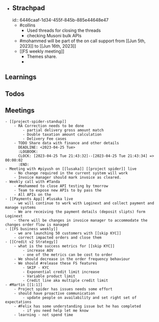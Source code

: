 - ## Strachpad
  id:: 6446caaf-1d34-455f-845b-885e44648e47
	- #collins
		- Used threads for closing the threads
		- checking Musoni bulk APIs
	- #mohammed will be part of the on call support from [[Jun 5th, 2023]] to [[Jun 16th, 2023]]
	- [[FS weekly meeting]]
		- Themes share.
		-
## Learnings
## Todos
## Meetings
	- [[project-spider-standup]]
		- RA Correction needs to be done
			- partial delivery gross amount match
			- Double taxation amount calculation
			- Delivery Fee cases
		- TODO Share data with finance and other details
		  DEADLINE: <2023-04-25 Tue>
		  :LOGBOOK:
		  CLOCK: [2023-04-25 Tue 21:43:32]--[2023-04-25 Tue 21:43:34] =>  00:00:02
		  :END:
	- Meeting with #piyush on [[lusaka]] [[project spider]] live
		- No change required in the current system will work
		- Invoice manager should mark invoice as cleared.
	- Weekly call with #Tanda
		- #mohammed to close API testing by tmorrow
		- Team to expose new APIs to by pass the
		- All APIs on the
	- [[Payments App]] #lusaka live
		- we will continue to work with Loginext and collect payment and manage systems
		- We are receiving the payment details (deposit slipts) form Loginext
		- there will be changes in invoice manager to accommodate the changes order flow is managed
	- [[FS business weekly]]
		- we are launching 50 customers with [[skip KYC]]
		- correct impacted orders and close them
	- [[Credit v2 Strategy]]
		- what is the success metrics for [[skip KYC]]
			- increase AOV
			- one of the metrics can be cost to order
		- We should decrease in the order frequency behaviour
		- We should #release these FS features
			- SKIP - KYC
			- Exponential credit limit increase
			- Variable product limit
			- Credit line aka multiple credit limit
	- #Martin [[1:1]]
		- Project spider has issues needs some effort
		- should have proactive communication
			- update people on availability and set right set of expectations
		- #Felix has some understanding issue but he has completed
			- if you need help let me know
		- learning - not spend time